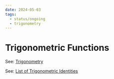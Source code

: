 ```yaml
---
date: 2024-05-03
tags:
  - status/ongoing
  - trigonometry
---
```


# Trigonometric Functions

See: [Trigonometry](https://en.wikipedia.org/wiki/Trigonometry)

See: [List of Trigonometric Identities](https://en.wikipedia.org/wiki/List_of_trigonometric_identities)
